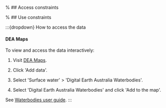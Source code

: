 % ## Access constraints

% ## Use constraints

:::{dropdown} How to access the data
#### DEA Maps

To view and access the data interactively:

1) Visit [DEA Maps](https://maps.dea.ga.gov.au).

2) Click 'Add data'.

3) Select 'Surface water' > 'Digital Earth Australia Waterbodies'.

4) Select 'Digital Earth Australia Waterbodies' and click 'Add to the map'.

See [Waterbodies user guide](https://www.dea.ga.gov.au/products/dea-waterbodies/user-guide).
:::

